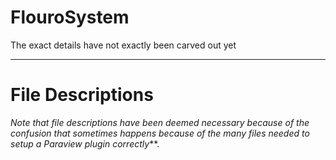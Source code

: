 # FlouroSystem
The exact details have not exactly been carved out yet
***
# File Descriptions
_Note that file descriptions have been deemed necessary because
of the confusion that sometimes happens because of the many files needed to
setup a Paraview plugin correctly_**.


